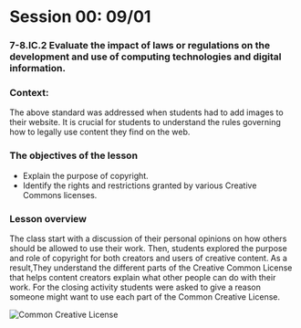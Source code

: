 # Session 00: 09/01

### 7-8.IC.2 Evaluate the impact of laws or regulations on the development and use of computing technologies and digital information.

### Context:
The above standard was addressed when students had to add images to their website. It is crucial for students  to understand the rules governing how to legally use content they find on the web.

### The objectives of the lesson 
* Explain the purpose of copyright.
* Identify the rights and restrictions granted by various Creative Commons licenses.

### Lesson overview
The class start with a discussion of their personal opinions on how others should be allowed to use their work. Then, students explored the purpose and role of copyright for both creators and users of creative content. As a result,They understand the  different parts of the Creative Common License that  helps content creators explain what other people can do with their work. For the closing activity students were asked to give a reason someone might want to use each part of the Common Creative License. 

![Common Creative License](http://fabacademy.org/2018/labs/fablabtrivandrum/students/aby-michael/Week19/image/CC%20at.png)
